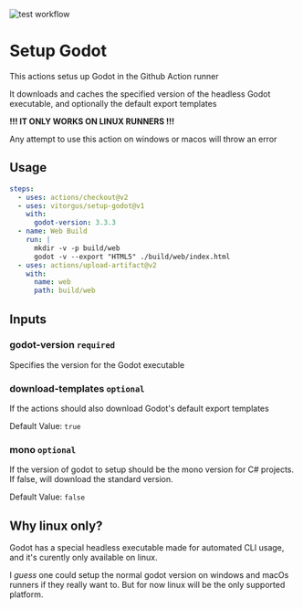 ![test workflow](https://github.com/Vitorgus/Setup-Godot/actions/workflows/test.yml/badge.svg)

# Setup Godot

This actions setus up Godot in the Github Action runner

It downloads and caches the specified version of the headless Godot executable, and optionally the default export templates

**!!! IT ONLY WORKS ON LINUX RUNNERS !!!**

Any attempt to use this action on windows or macos will throw an error

## Usage

```yaml
steps:
  - uses: actions/checkout@v2
  - uses: vitorgus/setup-godot@v1
    with:
      godot-version: 3.3.3
  - name: Web Build
    run: |
      mkdir -v -p build/web
      godot -v --export "HTML5" ./build/web/index.html
  - uses: actions/upload-artifact@v2
    with:
      name: web
      path: build/web
```

## Inputs


### godot-version `required`

Specifies the version for the Godot executable

### download-templates `optional`

If the actions should also download Godot's default export templates

Default Value: `true`

### mono `optional`

If the version of godot to setup should be the mono version for C# projects. If false, will download the standard version.

Default Value: `false`


## Why linux only?

Godot has a special headless executable made for automated CLI usage, and it's curently only available on linux.

I *guess* one could setup the normal godot version on windows and macOs runners if they really want to. But for now linux will be the only supported platform.

